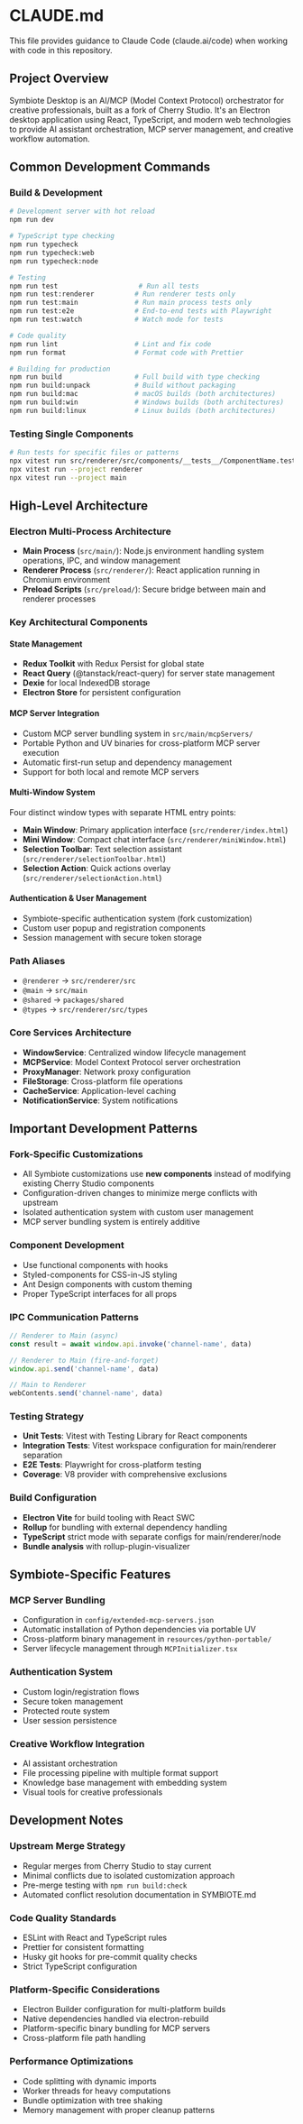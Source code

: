 # CLAUDE.md

This file provides guidance to Claude Code (claude.ai/code) when working with code in this repository.

## Project Overview

Symbiote Desktop is an AI/MCP (Model Context Protocol) orchestrator for creative professionals, built as a fork of Cherry Studio. It's an Electron desktop application using React, TypeScript, and modern web technologies to provide AI assistant orchestration, MCP server management, and creative workflow automation.

## Common Development Commands

### Build & Development
```bash
# Development server with hot reload
npm run dev

# TypeScript type checking
npm run typecheck
npm run typecheck:web
npm run typecheck:node

# Testing
npm run test                    # Run all tests
npm run test:renderer          # Run renderer tests only
npm run test:main              # Run main process tests only
npm run test:e2e               # End-to-end tests with Playwright
npm run test:watch             # Watch mode for tests

# Code quality
npm run lint                   # Lint and fix code
npm run format                 # Format code with Prettier

# Building for production
npm run build                  # Full build with type checking
npm run build:unpack           # Build without packaging
npm run build:mac              # macOS builds (both architectures)
npm run build:win              # Windows builds (both architectures)
npm run build:linux            # Linux builds (both architectures)
```

### Testing Single Components
```bash
# Run tests for specific files or patterns
npx vitest run src/renderer/src/components/__tests__/ComponentName.test.tsx
npx vitest run --project renderer
npx vitest run --project main
```

## High-Level Architecture

### Electron Multi-Process Architecture
- **Main Process** (`src/main/`): Node.js environment handling system operations, IPC, and window management
- **Renderer Process** (`src/renderer/`): React application running in Chromium environment
- **Preload Scripts** (`src/preload/`): Secure bridge between main and renderer processes

### Key Architectural Components

#### State Management
- **Redux Toolkit** with Redux Persist for global state
- **React Query** (@tanstack/react-query) for server state management
- **Dexie** for local IndexedDB storage
- **Electron Store** for persistent configuration

#### MCP Server Integration
- Custom MCP server bundling system in `src/main/mcpServers/`
- Portable Python and UV binaries for cross-platform MCP server execution
- Automatic first-run setup and dependency management
- Support for both local and remote MCP servers

#### Multi-Window System
Four distinct window types with separate HTML entry points:
- **Main Window**: Primary application interface (`src/renderer/index.html`)
- **Mini Window**: Compact chat interface (`src/renderer/miniWindow.html`)
- **Selection Toolbar**: Text selection assistant (`src/renderer/selectionToolbar.html`)
- **Selection Action**: Quick actions overlay (`src/renderer/selectionAction.html`)

#### Authentication & User Management
- Symbiote-specific authentication system (fork customization)
- Custom user popup and registration components
- Session management with secure token storage

### Path Aliases
- `@renderer` → `src/renderer/src`
- `@main` → `src/main`
- `@shared` → `packages/shared`
- `@types` → `src/renderer/src/types`

### Core Services Architecture
- **WindowService**: Centralized window lifecycle management
- **MCPService**: Model Context Protocol server orchestration
- **ProxyManager**: Network proxy configuration
- **FileStorage**: Cross-platform file operations
- **CacheService**: Application-level caching
- **NotificationService**: System notifications

## Important Development Patterns

### Fork-Specific Customizations
- All Symbiote customizations use **new components** instead of modifying existing Cherry Studio components
- Configuration-driven changes to minimize merge conflicts with upstream
- Isolated authentication system with custom user management
- MCP server bundling system is entirely additive

### Component Development
- Use functional components with hooks
- Styled-components for CSS-in-JS styling
- Ant Design components with custom theming
- Proper TypeScript interfaces for all props

### IPC Communication Patterns
```typescript
// Renderer to Main (async)
const result = await window.api.invoke('channel-name', data)

// Renderer to Main (fire-and-forget)
window.api.send('channel-name', data)

// Main to Renderer
webContents.send('channel-name', data)
```

### Testing Strategy
- **Unit Tests**: Vitest with Testing Library for React components
- **Integration Tests**: Vitest workspace configuration for main/renderer separation  
- **E2E Tests**: Playwright for cross-platform testing
- **Coverage**: V8 provider with comprehensive exclusions

### Build Configuration
- **Electron Vite** for build tooling with React SWC
- **Rollup** for bundling with external dependency handling
- **TypeScript** strict mode with separate configs for main/renderer/node
- **Bundle analysis** with rollup-plugin-visualizer

## Symbiote-Specific Features

### MCP Server Bundling
- Configuration in `config/extended-mcp-servers.json`
- Automatic installation of Python dependencies via portable UV
- Cross-platform binary management in `resources/python-portable/`
- Server lifecycle management through `MCPInitializer.tsx`

### Authentication System
- Custom login/registration flows
- Secure token management
- Protected route system
- User session persistence

### Creative Workflow Integration
- AI assistant orchestration
- File processing pipeline with multiple format support
- Knowledge base management with embedding system
- Visual tools for creative professionals

## Development Notes

### Upstream Merge Strategy
- Regular merges from Cherry Studio to stay current
- Minimal conflicts due to isolated customization approach
- Pre-merge testing with `npm run build:check`
- Automated conflict resolution documentation in SYMBIOTE.md

### Code Quality Standards
- ESLint with React and TypeScript rules
- Prettier for consistent formatting
- Husky git hooks for pre-commit quality checks
- Strict TypeScript configuration

### Platform-Specific Considerations
- Electron Builder configuration for multi-platform builds
- Native dependencies handled via electron-rebuild
- Platform-specific binary bundling for MCP servers
- Cross-platform file path handling

### Performance Optimizations
- Code splitting with dynamic imports
- Worker threads for heavy computations
- Bundle optimization with tree shaking
- Memory management with proper cleanup patterns